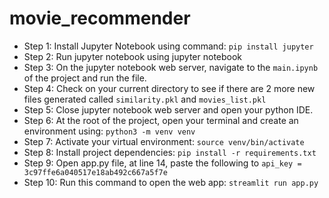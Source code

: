# movie_recommender

* Step 1: Install Jupyter Notebook using command: `pip install jupyter`
* Step 2: Run jupyter notebook using jupyter notebook
* Step 3: On the jupyter notebook web server, navigate to the `main.ipynb` of the
project and run the file.
* Step 4: Check on your current directory to see if there are 2 more new files
generated called `similarity.pkl` and `movies_list.pkl`
* Step 5: Close jupyter notebook web server and open your python IDE.
* Step 6: At the root of the project, open your terminal and create an environment
using: `python3 -m venv venv`
* Step 7: Activate your virtual environment: `source venv/bin/activate`
* Step 8: Install project dependencies: `pip install -r requirements.txt`
* Step 9: Open app.py file, at line 14, paste the following to
`api_key = 3c97ffe6a040517e18ab492c667a5f7e`
* Step 10: Run this command to open the web app: `streamlit run app.py`
